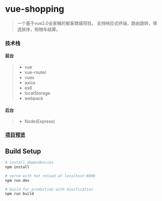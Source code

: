 # vue-shopping

> 一个基于vue2.0全家桶的极客商城项目。
> 支持响应式终端，路由跳转，筛选排序，购物车结算。

### 技术栈

#### 前台
> * vue
> * vue-router
> * vuex
> * axios
> * es6
> * localStorage
> * webpack

#### 后台
> * Node(Express)

### [项目预览](http://www.heartbrokenkid.com/projects/shopping/)

## Build Setup

``` bash
# install dependencies
npm install

# serve with hot reload at localhost:8080
npm run dev

# build for production with minification
npm run build
```



